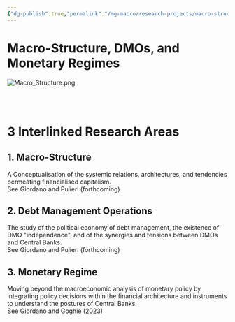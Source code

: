 ```yaml
---
{"dg-publish":true,"permalink":"/mg-macro/research-projects/macro-structures-and-dmo/","tags":["project","research","open"],"created":"2023-12-11T21:42:47.185+00:00","updated":"2023-12-12T18:15:35.830+00:00"}
---
```



# Macro-Structure, DMOs, and Monetary Regimes


![Macro_Structure.png](/img/user/MG%20Macro/Attachments/Macro_Structure.png)


<br />
<br />

# 3 Interlinked Research Areas
## 1. Macro-Structure  
A Conceptualisation of the systemic relations, architectures, and tendencies permeating financialised capitalism.  
See Giordano and Pulieri (forthcoming)  
  
  
## 2. Debt Management Operations  
The study of the political economy of debt management, the existence of DMO "independence", and of the synergies and tensions between DMOs and Central Banks.  
See Giordano and Pulieri (forthcoming)  
  
  
## 3. Monetary Regime  
Moving beyond the macroeconomic analysis of monetary policy by integrating policy decisions within the financial architecture and instruments to understand the postures of Central Banks.  
See Giordano and Goghie (2023)